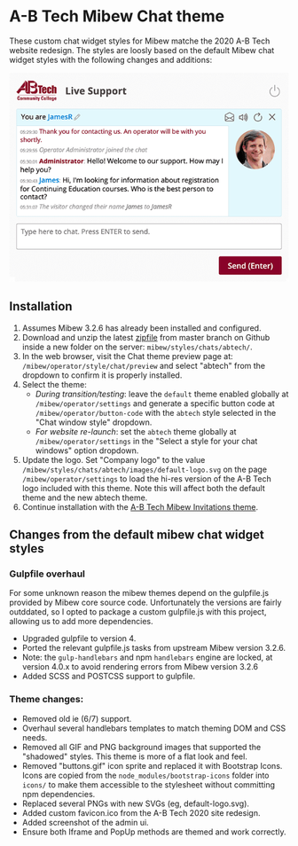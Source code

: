 # A-B Tech Mibew Chat theme

These custom chat widget styles for Mibew matche the 2020 A-B Tech website
redesign. The styles are loosly based on the default Mibew chat widget styles
with the following changes and additions:

![Chat widget screenshot render][screenshot]

## Installation

1. Assumes Mibew 3.2.6 has already been installed and configured.
2. Download and unzip the latest [zipfile] from master branch on Github
   inside a new folder on the server: `mibew/styles/chats/abtech/`.
3. In the web browser, visit the Chat theme preview page at:
   `/mibew/operator/style/chat/preview` and select "abtech"
   from the dropdown to confirm it is properly installed.
4. Select the theme:
   * _During transition/testing_: leave the `default` theme enabled globally
   at `/mibew/operator/settings` and generate a specific button code at
   `/mibew/operator/button-code` with the `abtech` style selected in the
   "Chat window style" dropdown.
   * _For website re-launch_: set the `abtech` theme globally at 
   `/mibew/operator/settings` in the "Select a style for your chat windows"
   option dropdown.
5. Update the logo. Set "Company logo" to the value
   `/mibew/styles/chats/abtech/images/default-logo.svg` on the page 
   `/mibew/operator/settings` to load the hi-res version of the A-B
   Tech logo included with this theme. Note this will affect both the
   default theme and the new abtech theme.
6. Continue installation with the [A-B Tech Mibew Invitations theme].

## Changes from the default mibew chat widget styles

### Gulpfile overhaul

For some unknown reason the mibew themes depend on the gulpfile.js provided
by Mibew core source code. Unfortunately the versions are fairly outddated,
so I opted to package a custom gulpfile.js with this project, allowing us
to add more dependencies.

* Upgraded gulpfile to version 4.
* Ported the relevant gulpfile.js tasks from upstream Mibew version 3.2.6.
* Note: the `gulp-handlebars` and npm `handlebars` engine are locked, at
   version 4.0.x to avoid rendering errors from Mibew version 3.2.6
* Added SCSS and POSTCSS support to gulpfile.

### Theme changes:

* Removed old ie (6/7) support.
* Overhaul several handlebars templates to match theming DOM and CSS needs.
* Removed all GIF and PNG background images that supported the "shadowed"
   styles. This theme is more of a flat look and feel.
* Removed "buttons.gif" icon sprite and replaced it with Bootstrap Icons. Icons
   are copied from the `node_modules/bootstrap-icons` folder into `icons/` to
   make them accessible to the stylesheet without committing npm dependencies.
* Replaced several PNGs with new SVGs (eg, default-logo.svg).
* Added custom favicon.ico from the A-B Tech 2020 site redesign.
* Added screenshot of the admin ui.
* Ensure both Iframe and PopUp methods are themed and work correctly.


[screenshot]: https://github.com/BluesparkLabs/abtech-mibew-chat/blob/master/screenshots/client_chat.png?raw=true
[zipfile]: https://github.com/BluesparkLabs/abtech-mibew-chat/archive/master.zip
[A-B Tech Mibew Invitations theme]: https://github.com/BluesparkLabs/abtech-mibew-invitations
